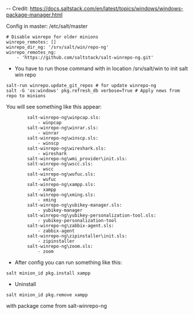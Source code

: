 -- Credit: https://docs.saltstack.com/en/latest/topics/windows/windows-package-manager.html

Config in master: /etc/salt/master

```
# Disable winrepo for older minions
winrepo_remotes: []
winrepo_dir_ng: '/srv/salt/win/repo-ng'
winrepo_remotes_ng:
    - 'https://github.com/saltstack/salt-winrepo-ng.git'

```

- You have to run those command with in location /srv/salt/win  to init salt win repo
```
salt-run winrepo.update_git_repos # for update winrepo-ng
salt -G 'os:windows' pkg.refresh_db verbose=True # Apply news from repo to minions
```

You will see something like this appear:

```
        salt-winrepo-ng\winpcap.sls:
            - winpcap
        salt-winrepo-ng\winrar.sls:
            - winrar
        salt-winrepo-ng\winscp.sls:
            - winscp
        salt-winrepo-ng\wireshark.sls:
            - wireshark
        salt-winrepo-ng\wmi_provider\init.sls:
        salt-winrepo-ng\wscc.sls:
            - wscc
        salt-winrepo-ng\wufuc.sls:
            - wufuc
        salt-winrepo-ng\xampp.sls:
            - xampp
        salt-winrepo-ng\xming.sls:
            - xming
        salt-winrepo-ng\yubikey-manager.sls:
            - yubikey-manager
        salt-winrepo-ng\yubikey-personalization-tool.sls:
            - yubikey-personalization-tool
        salt-winrepo-ng\zabbix-agent.sls:
            - zabbix-agent
        salt-winrepo-ng\zipinstaller\init.sls:
            - zipinstaller
        salt-winrepo-ng\zoom.sls:
            - zoom
```


- After config you can run something like this:
```
salt minion_id pkg.install xampp
```

- Uninstall 
```
salt minion_id pkg.remove xampp
```

with package come from salt-winrepo-ng
